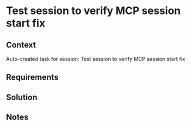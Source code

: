# Test session to verify MCP session start fix

## Context

Auto-created task for session: Test session to verify MCP session start fix

## Requirements

## Solution

## Notes
